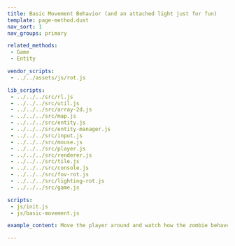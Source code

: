 ```yaml
---
title: Basic Movement Behavior (and an attached light just for fun)
template: page-method.dust
nav_sort: 1
nav_groups: primary

related_methods:
 - Game
 - Entity

vendor_scripts:
 - ../../assets/js/rot.js

lib_scripts:
 - ../../../src/rl.js
 - ../../../src/util.js
 - ../../../src/array-2d.js
 - ../../../src/map.js
 - ../../../src/entity.js
 - ../../../src/entity-manager.js
 - ../../../src/input.js
 - ../../../src/mouse.js
 - ../../../src/player.js
 - ../../../src/renderer.js
 - ../../../src/tile.js
 - ../../../src/console.js
 - ../../../src/fov-rot.js
 - ../../../src/lighting-rot.js
 - ../../../src/game.js

scripts:
 - js/init.js
 - js/basic-movement.js

example_content: Move the player around and watch how the zombie behaves. Move with the W, A, S, D instead of arrow keys to avoid scrolling the window. Use SPACE to skip the players turn.

---
```


<div id="example-container" class="game-container"></div>
